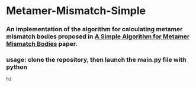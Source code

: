 # Metamer-Mismatch-Simple

### An implementation of the algorithm for calculating metamer mismatch bodies proposed in [A Simple Algorithm for Metamer Mismatch Bodies](https://www.semanticscholar.org/paper/A-Simple-Algorithm-for-Metamer-Mismatch-Bodies-Centore/c1d18ae1676496946ed3a03ad5ad9cfc837b3678?p2df) paper.

### usage: clone the repository, then launch the main.py file with python

```hi```
